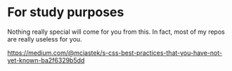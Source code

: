 # For study purposes

Nothing really special will come for you from this. In fact, most of my repos are really useless for you.

https://medium.com/@mciastek/s-css-best-practices-that-you-have-not-yet-known-ba2f6329b5dd